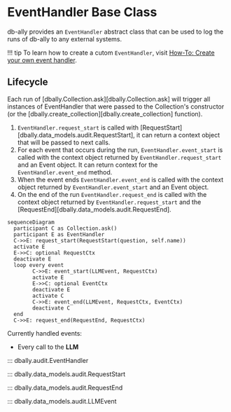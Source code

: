 # EventHandler Base Class

db-ally provides an `EventHandler` abstract class that can be used to log the runs of db-ally to any external systems.

!!! tip
    To learn how to create a cutom `EventHandler`, visit [How-To: Create your own event handler](../../how-to/create_custom_event_handler.md).

## Lifecycle

Each run of [dbally.Collection.ask][dbally.Collection.ask] will trigger all instances of EventHandler that were passed to the Collection's constructor (or the [dbally.create_collection][dbally.create_collection] function).


1. `EventHandler.request_start` is called with [RequestStart][dbally.data_models.audit.RequestStart], it can return a context object that will be passed to next calls.
2. For each event that occurs during the run, `EventHandler.event_start` is called with the context object returned by `EventHandler.request_start` and an Event object. It can return context for the `EventHandler.event_end` method.
3. When the event ends `EventHandler.event_end` is called with the context object returned by `EventHandler.event_start` and an Event object.
4. On the end of the run `EventHandler.request_end` is called with the context object returned by `EventHandler.request_start` and the [RequestEnd][dbally.data_models.audit.RequestEnd].


``` mermaid
sequenceDiagram
  participant C as Collection.ask()
  participant E as EventHandler
  C->>E: request_start(RequestStart(question, self.name))
  activate E
  E->>C: optional RequestCtx
  deactivate E
  loop every event
        C->>E: event_start(LLMEvent, RequestCtx)
        activate E
        E->>C: optional EventCtx
        deactivate E
        activate C
        C->>E: event_end(LLMEvent, RequestCtx, EventCtx)
        deactivate C
  end
  C->>E: request_end(RequestEnd, RequestCtx)
```

Currently handled events:

* Every call to the **LLM**

::: dbally.audit.EventHandler

::: dbally.data_models.audit.RequestStart

::: dbally.data_models.audit.RequestEnd

::: dbally.data_models.audit.LLMEvent
